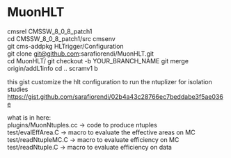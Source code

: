 # MuonHLT

cmsrel CMSSW_8_0_8_patch1  
cd CMSSW_8_0_8_patch1/src
cmsenv  
git cms-addpkg HLTrigger/Configuration  
git clone git@github.com:sarafiorendi/MuonHLT.git  
cd MuonHLT/
git checkout -b YOUR_BRANCH_NAME
git merge origin/addL1info
cd ..
scramv1 b 

this gist customize the hlt configuration to run the ntuplizer for isolation studies
https://gist.github.com/sarafiorendi/02b4a43c28766ec7beddabe3f5ae036e

what is in here:  
plugins/MuonNtuples.cc → code to produce ntuples   
test/evalEffArea.C     → macro to evaluate the effective areas on MC   
test/readNtupleMC.C    → macro to evaluate efficiency on MC  
test/readNtuple.C      → macro to evaluate efficiency on data  
